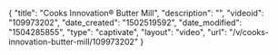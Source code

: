 {
    "title": "Cooks Innovation&reg; Butter Mill",
    "description": "",
    "videoid": "109973202",
    "date_created": "1502519592",
    "date_modified": "1504285855",
    "type": "captivate",
    "layout": "video",
    "url": "\/v\/cooks-innovation-butter-mill\/109973202"
}